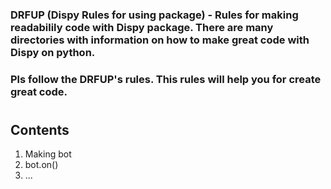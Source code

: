 ### DRFUP (Dispy Rules for using package) - Rules for making readabilily code with Dispy package. There are many directories with information on how to make great code with Dispy on python.
### Pls follow the DRFUP's rules. This rules will help you for create great code.
#
## Contents
1. Making bot
2. bot.on()
3. ...